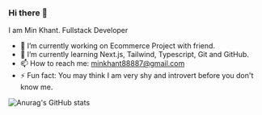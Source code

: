 ### Hi there 👋

I am Min Khant. Fullstack Developer

- 🔭 I’m currently working on Ecommerce Project with friend.
- 🌱 I’m currently learning Next.js, Tailwind, Typescript, Git and GitHub.
- 📫 How to reach me: minkhant88887@gmail.com
- ⚡ Fun fact: You may think I am very shy and introvert before you don't know me.

![Anurag's GitHub stats](https://github-readme-stats.vercel.app/api?username=anuraghazra&show_icons=true&theme=radical)



<!--  👯 I’m looking to collaborate on ... -->
